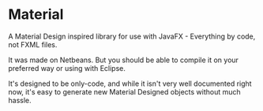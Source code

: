 # Material
A Material Design inspired library for use with JavaFX - Everything by code, not FXML files.

It was made on Netbeans. But you should be able to compile it on your preferred way or using with Eclipse.

It's designed to be only-code, and while it isn't very well documented right now, it's easy to generate new Material Designed objects without much hassle.

